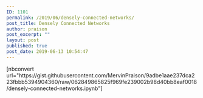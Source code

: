 ```yaml
---
ID: 1101
permalink: /2019/06/densely-connected-networks/
post_title: Densely Connected Networks
author: praison
post_excerpt: ""
layout: post
published: true
post_date: 2019-06-13 10:54:47
---
```

<!-- wp:paragraph -->
<p>[nbconvert url="https://gist.githubusercontent.com/MervinPraison/9adbe1aae237dca223fbbb5394904360/raw/062849865825f969fe239002b98d40bb8eaf0018/densely-connected-networks.ipynb"]</p>
<!-- /wp:paragraph -->